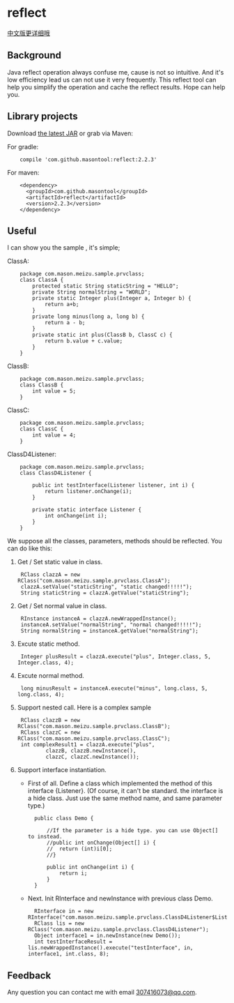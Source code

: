 # reflect

[中文版更详细哦](README_CH.md)

## Background

  Java reflect operation always confuse me, cause is not so intuitive. And it's low efficiency lead us can not use it very frequently. This reflect tool can help you simplify the operation and cache the reflect results. Hope can help you.

## Library projects

Download [the latest JAR][1] or grab via Maven:

For gradle:

        compile 'com.github.masontool:reflect:2.2.3'

For maven:

        <dependency>
          <groupId>com.github.masontool</groupId>
          <artifactId>reflect</artifactId>
          <version>2.2.3</version>
        </dependency>

## Useful

I can show you the sample , it's simple;

ClassA:

        package com.mason.meizu.sample.prvclass;
        class ClassA {
            protected static String staticString = "HELLO";
            private String normalString = "WORLD";
            private static Integer plus(Integer a, Integer b) {
                return a+b;
            }
            private long minus(long a, long b) {
                return a - b;
            }
            private static int plus(ClassB b, ClassC c) {
                return b.value + c.value;
            }
        }

ClassB:

        package com.mason.meizu.sample.prvclass;
        class ClassB {
            int value = 5;
        }

ClassC:

        package com.mason.meizu.sample.prvclass;
        class ClassC {
            int value = 4;
        }

ClassD4Listener:

        package com.mason.meizu.sample.prvclass;
        class ClassD4Listener {
    
            public int testInterface(Listener listener, int i) {
                return listener.onChange(i);
            }
            
            private static interface Listener {
                int onChange(int i);
            }
        }

We suppose all the classes, parameters, methods should be reflected. You can do like this:

1. Get / Set static value in class.

        RClass clazzA = new RClass("com.mason.meizu.sample.prvclass.ClassA");
        clazzA.setValue("staticString", "static changed!!!!!");
        String staticString = clazzA.getValue("staticString");

2. Get / Set normal value in class.

        RInstance instanceA = clazzA.newWrappedInstance();
        instanceA.setValue("normalString", "normal changed!!!!!");
        String normalString = instanceA.getValue("normalString");

3. Excute static method.

        Integer plusResult = clazzA.execute("plus", Integer.class, 5, Integer.class, 4);

4. Excute normal method.

        long minusResult = instanceA.execute("minus", long.class, 5, long.class, 4);

5. Support nested call. Here is a complex sample

		RClass clazzB = new RClass("com.mason.meizu.sample.prvclass.ClassB");
		RClass clazzC = new RClass("com.mason.meizu.sample.prvclass.ClassC");
		int complexResult1 = clazzA.execute("plus", 
				clazzB, clazzB.newInstance(), 
				clazzC, clazzC.newInstance());

6. Support interface instantiation. 

    * First of all. Define a class which implemented the method of this interface {Listener}. (Of course, it can't be standard. the interface is a hide class. Just use the same method name, and same parameter type.)

            public class Demo {
            
                //If the parameter is a hide type. you can use Object[] to instead. 
                //public int onChange(Object[] i) {
                //  return (int)i[0];
                //}
                
                public int onChange(int i) {
                    return i;
                }
            }

    * Next. Init RInterface and  newInstance with previous class Demo.   

            RInterface in = new RInterface("com.mason.meizu.sample.prvclass.ClassD4Listener$Listener");
            RClass lis = new RClass("com.mason.meizu.sample.prvclass.ClassD4Listener");
            Object interface1 = in.newInstance(new Demo());
            int testInterfaceResult = lis.newWrappedInstance().execute("testInterface", in, interface1, int.class, 8);




## Feedback
   Any question you can contact me with email 307416073@qq.com.

[1]: https://search.maven.org/remote_content?g=com.github.masontool&a=reflect&v=LATEST
